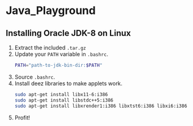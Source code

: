 # Java_Playground

## Installing Oracle JDK-8 on Linux

1. Extract the included `.tar.gz`
1. Update your `PATH` variable in `.bashrc`.
	```bash
	PATH="path-to-jdk-bin-dir:$PATH"
	```
1. Source `.bashrc`.
1. Install deez libraries to make applets work.
	```bash
	sudo apt-get install libx11-6:i386
	sudo apt-get install libstdc++5:i386
	sudo apt-get install libxrender1:i386 libxtst6:i386 libxi6:i386
	```
1. Profit!


<!-- Button && TextArea -->